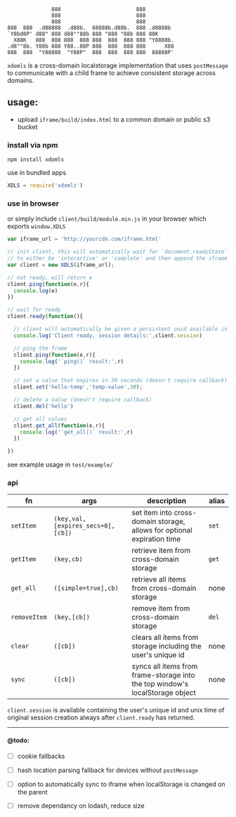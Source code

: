 ```
              888                        888
              888                        888
              888                        888
888  888  .d88888  .d88b.  88888b.d88b.  888 .d8888b
`Y8bd8P' d88" 888 d88""88b 888 "888 "88b 888 88K
  X88K   888  888 888  888 888  888  888 888 "Y8888b.
.d8""8b. Y88b 888 Y88..88P 888  888  888 888      X88
888  888  "Y88888  "Y88P"  888  888  888 888  88888P'
```

`xdomls` is a cross-domain localstorage implementation that uses `postMessage` to communicate with a child frame to achieve consistent
storage across domains.

## usage:
- upload `iframe/build/index.html` to a common domain or public s3 bucket

### install via npm
```
npm install xdomls
```

use in bundled apps
```javascript
XDLS = require('xdomls')
```

### use in browser
or simply include `client/build/module.min.js` in your browser which exports `window.XDLS`

```javascript
var iframe_url = 'http://yourcdn.com/iframe.html'

// init client, this will automatically wait for `document.readyState`
// to either be 'interactive' or 'complete' and then append the iframe
var client = new XDLS(iframe_url);

// not ready, will return e
client.ping(function(e,r){
  console.log(e)
})

// wait for ready
client.ready(function(){

  // client will automatically be given a persistent uuid available in `client.session.uuid`
  console.log('Client ready, session details:',client.session)

  // ping the frame
  client.ping(function(e,r){
    console.log('`ping()` result:',r)
  })

  // set a value that expires in 30 seconds (doesn't require callback)
  client.set('hello-temp','temp-value',30);

  // delete a value (doesn't require callback)
  client.del('hello')

  // get all values
  client.get_all(function(e,r){
    console.log('`get_all()` result:',r)
  })

})
```

see example usage in `test/example/`

### api
|fn|args|description|alias|
|-|-|-|-|
|`setItem`|`(key,val,[expires_secs=0],[cb])`|set item into cross-domain storage, allows for optional expiration time|`set`|
|`getItem`|`(key,cb)`|retrieve item from cross-domain storage|`get`|
|`get_all`|`([simple=true],cb)`|retrieve all items from cross-domain storage|none|
|`removeItem`|`(key,[cb])`|remove item from cross-domain storage|`del`|
|`clear`|`([cb])`|clears all items from storage including the user's unique id|none|
|`sync`|`([cb])`|syncs all items from frame-storage into the top window's localStorage object|none|


`client.session` is available containing the user's unique id and unix time of original session creation always after `client.ready` has returned.

---

#### @todo:
- [ ] cookie fallbacks
- [ ] hash location parsing fallback for devices without `postMessage`
- [ ] option to automatically sync to iframe when localStorage is changed on the parent
- [ ] remove dependancy on lodash, reduce size

